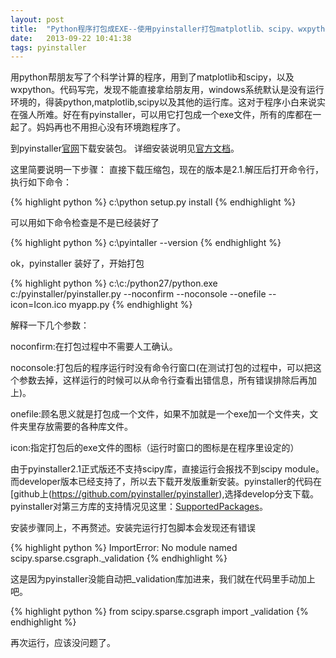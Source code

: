 ```yaml
---
layout: post
title:  "Python程序打包成EXE--使用pyinstaller打包matplotlib、scipy、wxpython"
date:   2013-09-22 10:41:38
tags: pyinstaller
---
```

用python帮朋友写了个科学计算的程序，用到了matplotlib和scipy，以及wxpython。代码写完，发现不能直接拿给朋友用，windows系统默认是没有运行环境的，得装python,matplotlib,scipy以及其他的运行库。这对于程序小白来说实在强人所难。好在有pyinstaller，可以用它打包成一个exe文件，所有的库都在一起了。妈妈再也不用担心没有环境跑程序了。
<!--more-->
到pyinstaller[官网](http://www.pyinstaller.org/)下载安装包。
详细安装说明见[官方文档](http://pythonhosted.org/PyInstaller/)。

这里简要说明一下步骤：
直接下载压缩包，现在的版本是2.1.解压后打开命令行，执行如下命令：

{% highlight python %}
    c:\python setup.py install
{% endhighlight %}

可以用如下命令检查是不是已经装好了

{% highlight python %}
    c:\pyintaller --version
{% endhighlight %}

ok，pyinstaller 装好了，开始打包

{% highlight python %}
    c:\c:/python27/python.exe c:/pyinstaller/pyinstaller.py --noconfirm --noconsole --onefile --icon=Icon.ico myapp.py
{% endhighlight %}

解释一下几个参数：

noconfirm:在打包过程中不需要人工确认。

noconsole:打包后的程序运行时没有命令行窗口(在测试打包的过程中，可以把这个参数去掉，这样运行的时候可以从命令行查看出错信息，所有错误排除后再加上)。

onefile:顾名思义就是打包成一个文件，如果不加就是一个exe加一个文件夹，文件夹里存放需要的各种库文件。

icon:指定打包后的exe文件的图标（运行时窗口的图标是在程序里设定的）

由于pyinstaller2.1正式版还不支持scipy库，直接运行会报找不到scipy module。而developer版本已经支持了，所以去下载开发版重新安装。pyinstaller的代码在[github上(https://github.com/pyinstaller/pyinstaller),选择develop分支下载。
pyinstaller对第三方库的支持情况见这里：[SupportedPackages](https://github.com/pyinstaller/pyinstaller/wiki/Supported-Packages)。

安装步骤同上，不再赘述。安装完运行打包脚本会发现还有错误

{% highlight python %}
    ImportError: No module named scipy.sparse.csgraph._validation
{% endhighlight %}

这是因为pyinstaller没能自动把_validation库加进来，我们就在代码里手动加上吧。

{% highlight python %}
    from scipy.sparse.csgraph import _validation
{% endhighlight %}

再次运行，应该没问题了。
